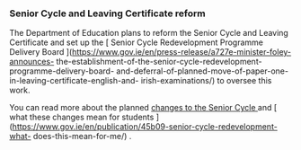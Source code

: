 ###  Senior Cycle and Leaving Certificate reform

The Department of Education plans to reform the Senior Cycle and Leaving
Certificate and set up the [ Senior Cycle Redevelopment Programme Delivery
Board ](https://www.gov.ie/en/press-release/a727e-minister-foley-announces-
the-establishment-of-the-senior-cycle-redevelopment-programme-delivery-board-
and-deferral-of-planned-move-of-paper-one-in-leaving-certificate-english-and-
irish-examinations/) to oversee this work.

You can read more about the planned [ changes to the Senior Cycle
](https://www.gov.ie/en/publication/f53c6-senior-cycle-reform/) and [ what
these changes mean for students
](https://www.gov.ie/en/publication/45b09-senior-cycle-redevelopment-what-
does-this-mean-for-me/) .
